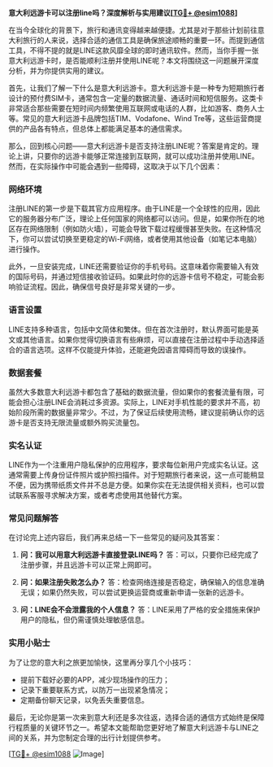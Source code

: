 **意大利远游卡可以注册line吗？深度解析与实用建议[[TG💪+ @esim1088](https://t.me/s/esim1088)]**

在当今全球化的背景下，旅行和通讯变得越来越便捷。尤其是对于那些计划前往意大利旅行的人来说，选择合适的通信工具是确保旅途顺畅的重要一环。而提到通信工具，不得不提的就是LINE这款风靡全球的即时通讯软件。然而，当你手握一张意大利远游卡时，是否能顺利注册并使用LINE呢？本文将围绕这一问题展开深度分析，并为你提供实用的建议。

首先，让我们了解一下什么是意大利远游卡。意大利远游卡是一种专为短期旅行者设计的预付费SIM卡，通常包含一定量的数据流量、通话时间和短信服务。这类卡非常适合那些需要在短时间内频繁使用互联网或电话的人群，比如游客、商务人士等。常见的意大利远游卡品牌包括TIM、Vodafone、Wind Tre等，这些运营商提供的产品各有特点，但总体上都能满足基本的通信需求。

那么，回到核心问题——意大利远游卡是否支持注册LINE呢？答案是肯定的。理论上讲，只要你的远游卡能够正常连接到互联网，就可以成功注册并使用LINE。然而，在实际操作中可能会遇到一些障碍，这取决于以下几个因素：

### **网络环境**
注册LINE的第一步是下载其官方应用程序。由于LINE是一个全球性的应用，因此它的服务器分布广泛，理论上任何国家的网络都可以访问。但是，如果你所在的地区存在网络限制（例如防火墙），可能会导致下载过程缓慢甚至失败。在这种情况下，你可以尝试切换至更稳定的Wi-Fi网络，或者使用其他设备（如笔记本电脑）进行操作。

此外，一旦安装完成，LINE还需要验证你的手机号码。这意味着你需要输入有效的国际号码，并通过短信接收验证码。如果此时你的远游卡信号不稳定，可能会影响验证流程。因此，确保信号良好是非常关键的一步。

### **语言设置**
LINE支持多种语言，包括中文简体和繁体。但在首次注册时，默认界面可能是英文或其他语言。如果你觉得切换语言有些麻烦，可以直接在注册过程中手动选择适合的语言选项。这样不仅能提升体验，还能避免因语言障碍而导致的误操作。

### **数据套餐**
虽然大多数意大利远游卡都包含了基础的数据流量，但如果你的套餐流量有限，可能会担心注册LINE会消耗过多资源。实际上，LINE对手机性能的要求并不高，初始阶段所需的数据量非常少。不过，为了保证后续使用流畅，建议提前确认你的远游卡是否支持无限流量或额外购买流量包。

### **实名认证**
LINE作为一个注重用户隐私保护的应用程序，要求每位新用户完成实名认证。这通常需要上传身份证件照片或护照扫描件。对于短期旅行者来说，这一点可能稍显不便，因为携带纸质文件并不总是方便。如果你实在无法提供相关资料，也可以尝试联系客服寻求解决方案，或者考虑使用其他替代方案。

### **常见问题解答**
在讨论完上述内容后，我们再来总结一下一些常见的疑问及其答案：

1. **问：我可以用意大利远游卡直接登录LINE吗？**
   答：可以，只要你已经完成了注册步骤，并且远游卡可以正常上网即可。

2. **问：如果注册失败怎么办？**
   答：检查网络连接是否稳定，确保输入的信息准确无误；如果仍然失败，可以尝试更换运营商或重新申请一张新的远游卡。

3. **问：LINE会不会泄露我的个人信息？**
   答：LINE采用了严格的安全措施来保护用户的隐私，但仍需谨慎处理敏感信息。

### **实用小贴士**
为了让您的意大利之旅更加愉快，这里再分享几个小技巧：
- 提前下载好必要的APP，减少现场操作的压力；
- 记录下重要联系方式，以防万一出现紧急情况；
- 定期备份聊天记录，以免丢失重要信息。

最后，无论你是第一次来到意大利还是多次往返，选择合适的通信方式始终是保障行程质量的关键环节之一。希望本文能帮助您更好地了解意大利远游卡与LINE之间的关系，并为您制定合理的出行计划提供参考。

[[TG💪+ @esim1088](https://t.me/s/esim1088) ![Image](https://i.postimg.cc/4NQfJmqS/Snipaste-2025-05-13-00-14-12.png)]